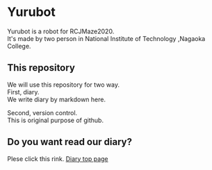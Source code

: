 # Yurubot
Yurubot is a robot for RCJMaze2020.  
It's made by two person in National Institute of Technology ,Nagaoka College.  

## This repository
We will use this repository for two way.  
First, diary.  
We write diary by markdown here.  

Second, version control.  
This is original purpose of github.  

## Do you want read our diary?  
Plese click this rink. 
[Diary top page](diary/top.md)
